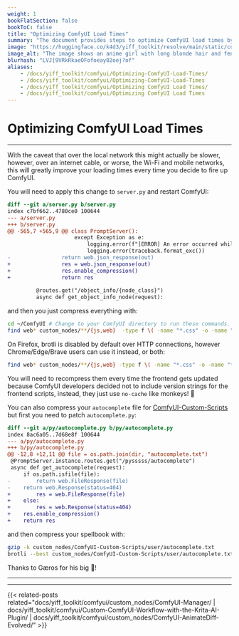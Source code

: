 ```yaml
---
weight: 1
bookFlatSection: false
bookToC: false
title: "Optimizing ComfyUI Load Times"
summary: "The document provides steps to optimize ComfyUI load times by enabling compression in the server script and compressing files using gzip and brotli."
image: "https://huggingface.co/k4d3/yiff_toolkit/resolve/main/static/comfyui/make_it_fast.png"
image_alt: "The image shows an anime girl with long blonde hair and fennec ears running through a snowy landscape. The setting appears to be during day time with a sky that transitions from a dark blue to white. The individual is captured mid-stride, with one foot touching the ground and the other lifted behind them, conveying a sense of motion. Streaks of white give an impression of speed or wind rushing past. The foreground shows patches of snow on uneven terrain with exposed earth, while the background features silhouettes of coniferous trees against the sky."
blurhash: "LVJ[9VRkRkaeOFofoeay02oej?of"
aliases:
    - /docs/yiff_toolkit/comfyui/Optimizing-ComfyUI-Load-Times/
    - /docs/yiff_toolkit/comfyui/Optimizing-ComfyUI-Load-Times
    - /docs/yiff_toolkit/comfyui/Optimizing ComfyUI Load Times/
    - /docs/yiff_toolkit/comfyui/Optimizing ComfyUI Load Times
---
```


<!--markdownlint-disable MD025 MD033 -->

# Optimizing ComfyUI Load Times

---

With the caveat that over the local network this might actually be slower, however, over an internet cable, or worse, the Wi-Fi and mobile networks, this will greatly improve your loading times every time you decide to fire up ComfyUI.

You will need to apply this change to `server.py` and restart ComfyUI:

```diff
diff --git a/server.py b/server.py
index c7bf662..4780ce0 100644
--- a/server.py
+++ b/server.py
@@ -565,7 +565,9 @@ class PromptServer():
                     except Exception as e:
                         logging.error(f"[ERROR] An error occurred while retrieving information for the '{x}' node.")
                         logging.error(traceback.format_exc())
-                return web.json_response(out)
+                res = web.json_response(out)
+                res.enable_compression()
+                return res
 
         @routes.get("/object_info/{node_class}")
         async def get_object_info_node(request):
```

and then you just compress everything with:

```bash
cd ~/ComfyUI # Change to your ComfyUI directory to run these commands.
find web* custom_nodes/**/{js,web}  -type f \( -name "*.css" -o -name "*.html" -o -name "*.js" -o -name "*.json" \) ! -name "*.gz" ! -name "*.br" ! -name "*.zst" -print0 | xargs -0 -P $(nproc) -I {} bash -c '[[ ! -f "{}.gz" ]] && gzip -k "{}"'
```

On Firefox, brotli is disabled by default over HTTP connections, however Chrome/Edge/Brave users can use it instead, or both:

```bash
find web* custom_nodes/**/{js,web} -type f \( -name "*.css" -o -name "*.html" -o -name "*.js" -o -name "*.json" \)  -print0 | xargs -0 -P $(nproc) -I {} bash -c '[[ ! -f "{}.br" ]] && brotli --best "{}"'
```

<!--
One day [aiohttp](https://docs.aiohttp.org/en/stable/index.html) will support zstd and then maybe this will be relevant:

```bash
find web* custom_nodes/**/{js,web} -type f \( -name "*.css" -o -name "*.html" -o -name "*.js" -o -name "*.json" \)  -print0 | xargs -0 -P $(nproc) -I {} bash -c '[[ ! -f "{}.zst" ]] && zstd -19 -q "{}"'
```
-->

You will need to recompress them every time the frontend gets updated because ComfyUI developers decided not to include version strings for the frontend scripts, instead, they just use `no-cache` like monkeys! 🐺

You can also compress your `autocomplete` file for [ComfyUI-Custom-Scripts](/docs/yiff_toolkit/comfyui/custom_nodes/ComfyUI-Custom-Scripts/) but first you need to patch `autocomplete.py`:

```diff
diff --git a/py/autocomplete.py b/py/autocomplete.py
index 8ac6a05..7d68e8f 100644
--- a/py/autocomplete.py
+++ b/py/autocomplete.py
@@ -12,8 +12,11 @@ file = os.path.join(dir, "autocomplete.txt")
 @PromptServer.instance.routes.get("/pysssss/autocomplete")
 async def get_autocomplete(request):
     if os.path.isfile(file):
-        return web.FileResponse(file)
-    return web.Response(status=404)
+        res = web.FileResponse(file)
+    else:
+        res = web.Response(status=404)
+    res.enable_compression()
+    return res
```

and then compress your spellbook with:

```bash
gzip -k custom_nodes/ComfyUI-Custom-Scripts/user/autocomplete.txt
brotli --best custom_nodes/ComfyUI-Custom-Scripts/user/autocomplete.txt
```

Thanks to Gæros for his big 🧠!

---

---

{{< related-posts related="docs/yiff_toolkit/comfyui/custom_nodes/ComfyUI-Manager/ | docs/yiff_toolkit/comfyui/Custom-ComfyUI-Workflow-with-the-Krita-AI-Plugin/ | docs/yiff_toolkit/comfyui/custom_nodes/ComfyUI-AnimateDiff-Evolved/" >}}
